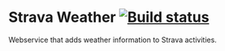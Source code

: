 Strava Weather [![Build status](https://ci.appveyor.com/api/projects/status/1psx9lt55cx30e8s?svg=true)](https://ci.appveyor.com/project/mpdeimos/strava-weather)
==============

Webservice that adds weather information to Strava activities.

